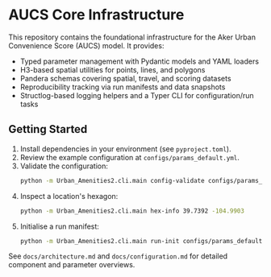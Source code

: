 # AUCS Core Infrastructure

This repository contains the foundational infrastructure for the Aker Urban
Convenience Score (AUCS) model. It provides:

- Typed parameter management with Pydantic models and YAML loaders
- H3-based spatial utilities for points, lines, and polygons
- Pandera schemas covering spatial, travel, and scoring datasets
- Reproducibility tracking via run manifests and data snapshots
- Structlog-based logging helpers and a Typer CLI for configuration/run tasks

## Getting Started

1. Install dependencies in your environment (see `pyproject.toml`).
2. Review the example configuration at `configs/params_default.yml`.
3. Validate the configuration:
   ```bash
   python -m Urban_Amenities2.cli.main config-validate configs/params_default.yml
   ```
4. Inspect a location's hexagon:
   ```bash
   python -m Urban_Amenities2.cli.main hex-info 39.7392 -104.9903
   ```
5. Initialise a run manifest:
   ```bash
   python -m Urban_Amenities2.cli.main run-init configs/params_default.yml --git-commit $(git rev-parse HEAD)
   ```

See `docs/architecture.md` and `docs/configuration.md` for detailed component
and parameter overviews.
